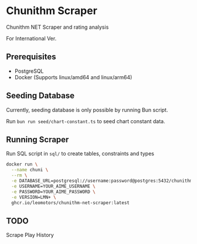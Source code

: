 # Chunithm Scraper

Chunithm NET Scraper and rating analysis

For International Ver.

## Prerequisites

- PostgreSQL
- Docker (Supports linux/amd64 and linux/arm64)

## Seeding Database

Currently, seeding database is only possible by running Bun script.

Run `bun run seed/chart-constant.ts` to seed chart constant data.

## Running Scraper

Run SQL script in `sql/` to create tables, constraints and types

```bash
docker run \
  --name chuni \
  --rm \
  -e DATABASE_URL=postgresql://username:password@postgres:5432/chunithm \
  -e USERNAME=YOUR_AIME_USERNAME \
  -e PASSWORD=YOUR_AIME_PASSWORD \
  -e VERSION=LMN+ \
  ghcr.io/leomotors/chunithm-net-scraper:latest
```

## TODO

Scrape Play History
